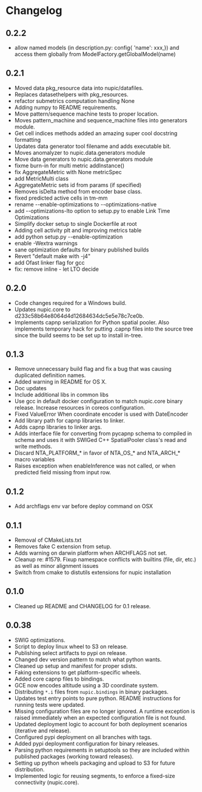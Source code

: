 # Changelog

## 0.2.2

* allow named models (in description.py: config{ 'name': xxx,}) and access them globally from ModelFactory.getGlobalModel(name)

## 0.2.1

* Moved data pkg_resource data into nupic/datafiles.
* Replaces datasethelpers with pkg_resources.
* refactor submetrics computation handling None
* Adding numpy to README requirements.
* Move pattern/sequence machine tests to proper location.
* Moves pattern_machine and sequence_machine files into generators module.
* Get cell indices methods added an amazing super cool docstring formatting
* Updates data generator tool filename and adds executable bit.
* Moves anomalyzer to nupic.data.generators module
* Move data generators to nupic.data.generators module
* fixme burn-in for multi metric addInstance()
* fix AggregateMetric with None metricSpec
* add MetricMulti class
* AggregateMetric sets id from params (if specified)
* Removes isDelta method from encoder base class.
* fixed predicted active cells in tm-mm
* rename --enable-optimizations to --optimizations-native
* add --optimizations-lto option to setup.py to enable Link Time Optimizations
* Simplify docker setup to single Dockerfile at root
* Adding cell activity plt and improving metrics table
* add python setup.py --enable-optimization
* enable -Wextra warnings
* sane optimization defaults for binary published builds
* Revert "default make with -j4"
* add Ofast linker flag for gcc
* fix: remove inline - let LTO decide

## 0.2.0

* Code changes required for a Windows build.
* Updates nupic.core to d233c58b64e8064d4d12684634dc5e5e78c7ce0b.
* Implements capnp serialization for Python spatial pooler. Also implements temporary hack for putting .capnp files into the source tree since the build seems to be set up to install in-tree.

## 0.1.3

* Remove unnecessary build flag and fix a bug that was causing duplicated definition names.
* Added warning in README for OS X.
* Doc updates
* Include additional libs in common libs
* Use gcc in default docker configuration to match nupic.core binary release. Increase resources in coreos configuration.
* Fixed ValueError When coordinate encoder is used with DateEncoder
* Add library path for capnp libraries to linker.
* Adds capnp libraries to linker args.
* Adds interface file for converting from pycapnp schema to compiled in schema and uses it with SWIGed C++ SpatialPooler class's read and write methods.
* Discard NTA_PLATFORM_* in favor of NTA_OS_* and NTA_ARCH_* macro variables
* Raises exception when enableInference was not called, or when predicted field missing from input row.

## 0.1.2

* Add archflags env var before deploy command on OSX

## 0.1.1

* Removal of CMakeLists.txt
* Removes fake C extension from setup.
* Adds warning on darwin platform when ARCHFLAGS not set.
* Cleanup re: #1579.  Fixup namespace conflicts with builtins (file, dir, etc.) as well as minor alignment issues
* Switch from cmake to distutils extensions for nupic installation

## 0.1.0

* Cleaned up README and CHANGELOG for 0.1 release.

## 0.0.38

* SWIG optimizations.
* Script to deploy linux wheel to S3 on release.
* Publishing select artifacts to pypi on release.
* Changed dev version pattern to match what python wants.
* Cleaned up setup and manifest for proper sdists.
* Faking extensions to get platform-specific wheels.
* Added core capnp files to bindings.
* GCE now encodes altitude using a 3D coordinate system.
* Distributing `*.i` files from `nupic.bindings` in binary packages.
* Updates test entry points to pure python. README instructions for running tests were updated.
* Missing configuration files are no longer ignored. A runtime exception is raised immediately when an expected configuration file is not found. 
* Updated deployment logic to account for both deployment scenarios (iterative and release).
* Configured pypi deployment on all branches with tags.
* Added pypi deployment configuration for binary releases.
* Parsing python requirements in setuptools so they are included within published packages (working toward releases).
* Setting up python wheels packaging and upload to S3 for future distribution.
* Implemented logic for reusing segments, to enforce a fixed-size connectivity (nupic.core).
